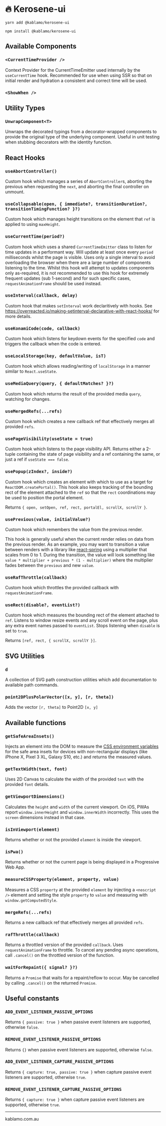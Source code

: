 # 🔥 Kerosene-ui

```
yarn add @kablamo/kerosene-ui

npm install @kablamo/kerosene-ui
```

## Available Components

### `<CurrentTimeProvider />`

Context Provider for the CurrentTimeEmitter used internally by the `useCurrentTime` hook. Recommended for use when using SSR so that on initial render and hydration a consistent and correct time will be used.

### `<ShowWhen />`

## Utility Types

### `UnwrapComponent<T>`

Unwraps the decorated typings from a decorator-wrapped components to provide the original type of the underlying component. Useful in unit testing when stubbing decorators with the identity function.

## React Hooks

### `useAbortController()`

Custom hook which manages a series of `AbortController`s, aborting the previous when requesting the `next`, and aborting the final controller on unmount.

### `useCollapsable(open, { immediate?, transitionDuration?, transitionTimingFunction? }?)`

Custom hook which manages height transitions on the element that `ref` is applied to using `maxHeight`.

### `useCurrentTime(period?)`

Custom hook which uses a shared `CurrentTimeEmitter` class to listen for time updates in a performant way. Will update at least once every `period` milliseconds whilst the page is visible. Uses only a single interval to avoid overloading the browser when there are a large number of components listening to the time. Whilst this hook will attempt to updates components only as-required, it is not recommended to use this hook for extremely frequent updates (sub 1-second) and for such specific cases, `requestAnimationFrame` should be used instead.

### `useInterval(callback, delay)`

Custom hook that makes `setInterval` work declaritively with hooks. See https://overreacted.io/making-setinterval-declarative-with-react-hooks/ for more details.

### `useKonamiCode(code, callback)`

Custom hook which listens for keydown events for the specified `code` and triggers the callback when the code is entered.

### `useLocalStorage(key, defaultValue, isT)`

Custom hook which allows reading/writing of `localStorage` in a manner similar to `React.useState`.

### `useMediaQuery(query, { defaultMatches? }?)`

Custom hook which returns the result of the provided media `query`, watching for changes.

### `useMergedRefs(...refs)`

Custom hook which creates a new callback ref that effectively merges all provided `refs`.

### `usePageVisibility(useState = true)`

Custom hook which listens to the page visibility API. Returns either a 2-tuple containing the state of page visibility and a ref containing the same, or just a ref if `useState === false`.

### `usePopup(zIndex?, inside?)`

Custom hook which creates an element with which to use as a target for `ReactDOM.createPortal()`. This hook also keeps tracking of the bounding rect of the element attached to the `ref` so that the `rect` coordinations may be used to position the portal element.

Returns `{ open, setOpen, ref, rect, portalEl, scrollX, scrollY }`.

### `usePrevious(value, initialValue?)`

Custom hook which remembers the value from the previous render.

This hook is generally useful when the current render relies on data from the previous render. As an example, you may want to transition a value between renders with a library like [react-spring](https://github.com/react-spring/react-spring) using a multiplier that scales from 0 to 1. During the transition, the value will look something like `value * multiplier + previous * (1 - multiplier)` where the multiplier fades between the `previous` and new `value`.

### `useRafThrottle(callback)`

Custom hook which throttles the provided callback with `requestAnimationFrame`.

### `useRect(disable?, eventList?)`

Custom hook which measures the bounding rect of the element attached to `ref`. Listens to window resize events and any scroll event on the page, plus any extra event names passed to `eventList`. Stops listening when `disable` is set to `true`.

Returns `[ref, rect, { scrollX, scrollY }]`.

## SVG Utilities

### `d`

A collection of SVG path construction utilities which add documentation to available path commands.

### `point2DPlusPolarVector([x, y], [r, theta])`

Adds the vector `[r, theta]` to Point2D `[x, y]`

## Available functions

### `getSafeAreaInsets()`

Injects an element into the DOM to measure the [CSS environment variables](https://developer.mozilla.org/en-US/docs/Web/CSS/env) for the safe area insets for devices with non-rectangular displays (like iPhone X, Pixel 3 XL, Galaxy S10, etc.) and returns the measured values.

### `getTextWidth(text, font)`

Uses 2D Canvas to calculate the width of the provided `text` with the provided `font` details.

### `getViewportDimensions()`

Calculates the `height` and `width` of the current viewport. On iOS, PWAs report `window.innerHeight` and `window.innerWidth` incorrectly. This uses the `screen` dimensions instead in that case.

### `isInViewport(element)`

Returns whether or not the provided `element` is inside the viewport.

### `isPwa()`

Returns whether or not the current page is being displayed in a Progressive Web App.

### `measureCSSProperty(element, property, value)`

Measures a CSS `property` at the provided `element` by injecting a `<noscript />` element and setting the style `property` to `value` and measuring with `window.getComputedStyle`.

### `mergeRefs(...refs)`

Returns a new callback ref that effectively merges all provided `refs`.

### `rafThrottle(callback)`

Returns a throttled version of the provided `callback`. Uses `requestAnimationFrame` to throttle. To cancel any pending async operations, call `.cancel()` on the throttled version of the function.

### `waitForRepaint({ signal? }?)`

Returns a `Promise` that waits for a repaint/reflow to occur. May be cancelled by calling `.cancel()` on the returned `Promise`.

## Useful constants

### `ADD_EVENT_LISTENER_PASSIVE_OPTIONS`

Returns `{ passive: true }` when passive event listeners are supported, otherwise `false`.

### `REMOVE_EVENT_LISTENER_PASSIVE_OPTIONS`

Returns `{}` when passive event listeners are supported, otherwise `false`.

### `ADD_EVENT_LISTENER_CAPTURE_PASSIVE_OPTIONS`

Returns `{ capture: true, passive: true }` when capture passive event listeners are supported, otherwise `true`.

### `REMOVE_EVENT_LISTENER_CAPTURE_PASSIVE_OPTIONS`

Returns `{ capture: true }` when capture passive event listeners are supported, otherwise `true`.

---

kablamo.com.au
